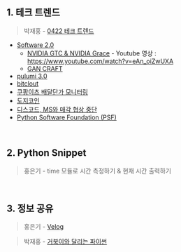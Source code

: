 ## 1. 테크 트렌드

> 박재홍 - [0422 테크 트렌드](https://docs.google.com/document/d/13gzqAOINhNtAMMlULd8JQidMWyDFkNGq97ubg9h5yTA/edit#heading=h.s0lbbdcmkb66)
  - [Software 2.0](https://karpathy.medium.com/software-2-0-a64152b37c35)
      - [NVIDIA GTC & NVIDIA Grace](https://www.anandtech.com/show/16610/nvidia-unveils-grace-a-highperformance-arm-server-cpu-for-use-in-ai-systems)
            - Youtube 영상 : https://www.youtube.com/watch?v=eAn_oiZwUXA
      - [GAN CRAFT](https://nvlabs.github.io/GANcraft/)
  - [pulumi 3.0](https://www.pulumi.com/blog/pulumi-3-0/)
  - [bitclout](https://theindustryobserver.thebrag.com/bitclout-explained/)
  - [쿠팡이츠 배달단가 모니터링](https://m.clien.net/service/board/lecture/15661703)
  - [도지코인](https://dogecoin.com/)
  - [디스코드, MS와 매각 협상 중단](https://news.einfomax.co.kr/news/articleView.html?idxno=4143521)
  - [Python Software Foundation (PSF)](https://pyfound.blogspot.com/2021/04/the-psf-is-hiring-python-packaging.html?m=1)

&nbsp;



## 2. Python Snippet

> 홍은기 - time 모듈로 시간 측정하기 & 현재 시간 출력하기

&nbsp;



## 3. 정보 공유

> 홍은기 - [Velog](https://velog.io/)

> 박재홍 - [거북이와 달리는 파이썬](https://www.youtube.com/playlist?list=PLlMkM4tgfjnKTpEpWBIqzWmge8aA0VQpP)
